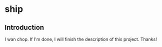 # ship
## Introduction
I wan chop. If I'm done, I will finish the description of this project. Thanks!
